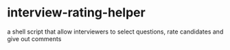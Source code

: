 # interview-rating-helper

a shell script that allow interviewers to select questions, rate candidates and give out comments
